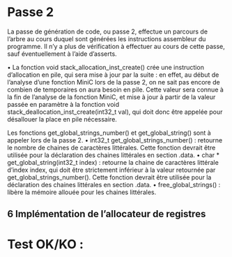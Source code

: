 # Passe 2

La passe de génération de code, ou passe 2, effectue un parcours de l’arbre au cours duquel sont générées
les instructions assembleur du programme. Il n’y a plus de vérification à effectuer au cours de cette passe,
sauf éventuellement à l’aide d’asserts.

 • La fonction void stack_allocation_inst_create() crée une instruction d’allocation en
pile, qui sera mise à jour par la suite : en effet, au début de l’analyse d’une fonction MiniC
lors de la passe 2, on ne sait pas encore de combien de temporaires on aura besoin en pile.
Cette valeur sera connue à la fin de l’analyse de la fonction MiniC, et mise à jour à partir de la
valeur passée en paramètre à la fonction void stack_deallocation_inst_create(int32_t
val), qui doit donc être appelée pour désallouer la place en pile nécessaire.

Les fonctions get_global_strings_number() et get_global_string() sont à appeler lors de la passe 2.
• int32_t get_global_strings_number() : retourne le nombre de chaines de caractères
littérales. Cette fonction devrait être utilisée pour la déclaration des chaines littérales en
section .data.
• char * get_global_string(int32_t index) : retourne la chaine de caractères littérale
d’index index, qui doit être strictement inférieur à la valeur retournée par
get_global_strings_number(). Cette fonction devrait être utilisée pour la déclaration des
chaines littérales en section .data.
• free_global_strings() : libère la mémoire allouée pour les chaines littérales.


## 6 Implémentation de l’allocateur de registres


# Test OK/KO : 
